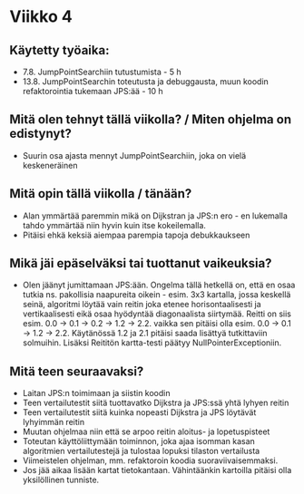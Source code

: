 
# Viikko 4

## Käytetty työaika:

- 7.8. JumpPointSearchiin tutustumista - 5 h
- 13.8. JumpPointSearchin toteutusta ja debuggausta, muun koodin refaktorointia tukemaan JPS:ää - 10 h


## Mitä olen tehnyt tällä viikolla? / Miten ohjelma on edistynyt?

- Suurin osa ajasta mennyt JumpPointSearchiin, joka on vielä keskeneräinen 

## Mitä opin tällä viikolla / tänään?

- Alan ymmärtää paremmin mikä on Dijkstran ja JPS:n ero - en lukemalla tahdo ymmärtää niin hyvin kuin itse kokeilemalla.
- Pitäisi ehkä keksiä aiempaa parempia tapoja debukkaukseen

## Mikä jäi epäselväksi tai tuottanut vaikeuksia? 

- Olen jäänyt jumittamaan JPS:ään. Ongelma tällä hetkellä on, että en osaa tutkia ns. pakollisia naapureita oikein - esim. 3x3 kartalla, jossa keskellä seinä, algoritmi löytää vain reitin joka etenee horisontaalisesti ja vertikaalisesti eikä osaa hyödyntää diagonaalista siirtymää. Reitti on siis esim. 0.0 -> 0.1 -> 0.2 -> 1.2 -> 2.2. vaikka sen pitäisi olla esim. 0.0 -> 0.1 -> 1.2 -> 2.2. Käytänössä 1.2 ja 2.1 pitäisi saada lisättyä tutkittaviin solmuihin. Lisäksi Reititön kartta-testi päätyy NullPointerExceptioniin.

## Mitä teen seuraavaksi?

- Laitan JPS:n toimimaan ja siistin koodin
- Teen vertailutestit siitä tuottavatko Dijkstra ja JPS:ssä yhtä lyhyen reitin
- Teen vertailutestit siitä kuinka nopeasti Dijkstra ja JPS löytävät lyhyimmän reitin
- Muutan ohjelmaa niin että se arpoo reitin aloitus- ja lopetuspisteet
- Toteutan käyttöliittymään toiminnon, joka ajaa isomman kasan algoritmien vertailutestejä ja tulostaa lopuksi tilaston vertailusta
- Viimeistelen ohjelman, mm. refaktoroin koodia suoraviivaisemmaksi.
- Jos jää aikaa lisään kartat tietokantaan. Vähintäänkin kartoilla pitäisi olla yksilöllinen tunniste.
